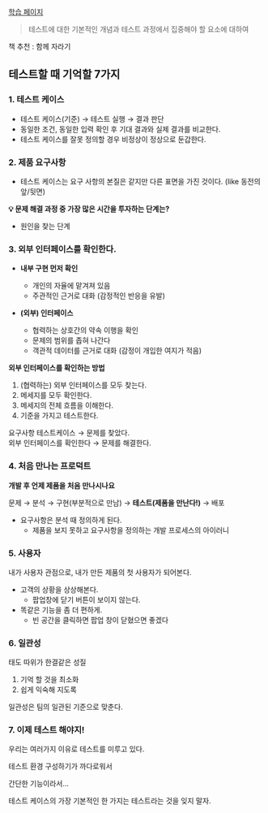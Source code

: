 [학습 페이지](https://www.inflearn.com/course/infcon2022/unit/126527)

> 테스트에 대한 기본적인 개념과 테스트 과정에서 집중해야 할 요소에 대하여

책 추천 : 함께 자라기

## 테스트할 때 기억할 7가지

### 1. 테스트 케이스

- 테스트 케이스(기준) → 테스트 실행 → 결과 판단
- 동일한 조건, 동일한 입력 확인 후 기대 결과와 실제 결과를 비교한다.
- 테스트 케이스를 잘못 정의할 경우 비정상이 정상으로 둔갑한다.

### 2. 제품 요구사항

- 테스트 케이스는 요구 사항의 본질은 같지만 다른 표면을 가진 것이다. (like 동전의 앞/뒷면)

**💡 문제 해결 과정 중 가장 많은 시간을 투자하는 단계는?**

- 원인을 찾는 단계

### 3. 외부 인터페이스를 확인한다.

- **내부 구현 먼저 확인**

  - 개인의 자율에 맡겨져 있음
  - 주관적인 근거로 대화 (감정적인 반응을 유발)

- **(외부) 인터페이스**
  - 협력하는 상호간의 약속 이행을 확인
  - 문제의 범위를 좁혀 나간다
  - 객관적 데이터를 근거로 대화 (감정이 개입한 여지가 적음)

**외부 인터페이스를 확인하는 방법**

1. (협력하는) 외부 인터페이스를 모두 찾는다.
2. 메세지를 모두 확인한다.
3. 메세지의 전체 흐름을 이해한다.
4. 기준을 가지고 테스트한다.

요구사항 테스트케이스 → 문제를 찾았다.  
외부 인터페이스를 확인한다 → 문제를 해결한다.

### 4. 처음 만나는 프로덕트

**개발 후 언제 제품을 처음 만나시나요**

문제 → 분석 → 구현(부분적으로 만남) → **테스트(제품을 만난다!)** → 배포

- 요구사항은 분석 때 정의하게 된다.
  - 제품을 보지 못하고 요구사항을 정의하는 개발 프로세스의 아이러니

### 5. 사용자

내가 사용자 관점으로, 내가 만든 제품의 첫 사용자가 되어본다.

- 고객의 상황을 상상해본다.
  - 팝업창에 닫기 버튼이 보이지 않는다.
- 똑같은 기능을 좀 더 편하게.
  - 빈 공간을 클릭하면 팝업 창이 닫혔으면 좋겠다

### 6. 일관성

태도 따위가 한결같은 성질

1. 기억 할 것을 최소화
2. 쉽게 익숙해 지도록

일관성은 팀의 일관된 기준으로 맞춘다.

### 7. 이제 테스트 해야지!

우리는 여러가지 이유로 테스트를 미루고 있다.

테스트 환경 구성하기가 까다로워서

간단한 기능이라서…

테스트 케이스의 가장 기본적인 한 가지는 테스트라는 것을 잊지 말자.
